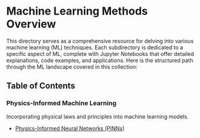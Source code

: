 # Machine Learning Methods Overview

This directory serves as a comprehensive resource for delving into various machine learning (ML) techniques. Each subdirectory is dedicated to a specific aspect of ML, complete with Jupyter Notebooks that offer detailed explanations, code examples, and applications. Here is the structured path through the ML landscape covered in this collection:

## Table of Contents

### Physics-Informed Machine Learning
Incorporating physical laws and principles into machine learning models.
   - [Physics-Informed Neural Networks (PINNs)](./physics_informed_machine_learning/physics_informed_neural_networks_pinns.ipynb)
